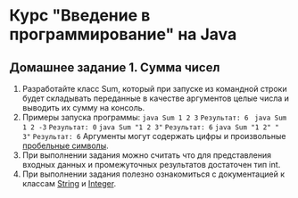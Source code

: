 # Курс "Введение в программирование" на Java

## Домашнее задание 1. Сумма чисел
1. Разработайте класс Sum, который при запуске из командной строки будет складывать переданные в качестве аргументов целые числа и выводить их сумму на консоль.
2. Примеры запуска программы:
    `java Sum 1 2 3`
        `Результат: 6`
    ` java Sum 1 2 -3`
          `Результат: 0`
     `java Sum "1 2 3"`
          `Результат: 6`
     `java Sum "1 2" " 3"`
          `Результат: 6`
   Аргументы могут содержать цифры и произвольные [пробельные символы](https://docs.oracle.com/en/java/javase/11/docs/api/java.base/java/lang/Character.html).
3. При выполнении задания можно считать что для представления входных данных и промежуточных результатов достаточен тип int.
4. При выполнении задания полезно ознакомиться с документацией к классам [String](https://docs.oracle.com/en/java/javase/11/docs/api/java.base/java/lang/String.html) и [Integer](https://docs.oracle.com/en/java/javase/11/docs/api/java.base/java/lang/Integer.html).
